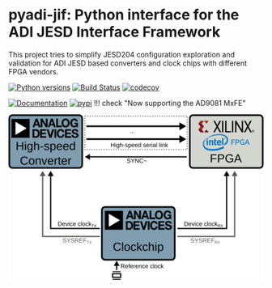 # pyadi-jif: Python interface for the ADI JESD Interface Framework

This project tries to simplify JESD204 configuration exploration and validation for ADI JESD based converters and clock chips with different FPGA vendors.

[![Python versions](https://img.shields.io/pypi/pyversions/pyadi-jif.svg)](https://pypi.python.org/pypi/pyadi-jif/) [![Build Status](https://github.com/tfcollins/pyadi-jif/actions/workflows/tests.yml/badge.svg)](https://github.com/tfcollins/pyadi-jif/actions/workflows/tests.yml) [![codecov](https://codecov.io/gh/tfcollins/pyadi-jif/branch/main/graph/badge.svg)](https://codecov.io/gh/tfcollins/pyadi-jif)

[![Documentation](https://img.shields.io/badge/doc-latest-blue.svg)](https://tfcollins.github.io/pyadi-jif/) [![pypi](https://img.shields.io/pypi/v/pyadi-jif.svg)](https://pypi.python.org/pypi/pyadi-jif/)
!!! check "Now supporting the AD9081 MxFE"

<p align="center">
  <img width="600" src="imgs/jesd_basic.png">
</p>
